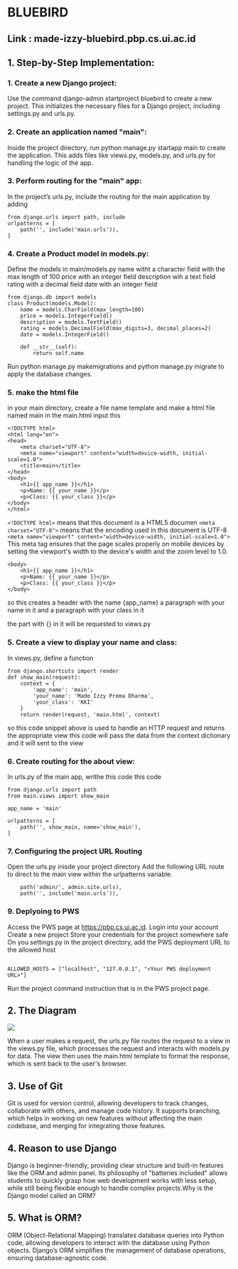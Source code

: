 # BLUEBIRD
## Link : made-izzy-bluebird.pbp.cs.ui.ac.id
## 1. Step-by-Step Implementation:
### 1. Create a new Django project:

Use the command django-admin startproject bluebird to create a new project.
This initializes the necessary files for a Django project, including settings.py and urls.py.

### 2. Create an application named "main":

Inside the project directory, run python manage.py startapp main to create the application.
This adds files like views.py, models.py, and urls.py for handling the logic of the app.

### 3. Perform routing for the "main" app:

In the project’s urls.py, include the routing for the main application by adding

```
from django.urls import path, include
urlpatterns = [
    path('', include('main.urls')),
]
```

### 4. Create a Product model in models.py:

Define the models in main/models.py
name witht a character field with the max length of 100
price with an integer field
description wih a text field
rating with a decimal field 
date with an integer field

```
from django.db import models
class Product(models.Model):
    name = models.CharField(max_length=100)
    price = models.IntegerField()
    description = models.TextField()
    rating = models.DecimalField(max_digits=3, decimal_places=2)  
    date = models.IntegerField()  

    def __str__(self):
        return self.name
```
Run python manage.py makemigrations and python manage.py migrate to apply the database changes.

### 5. make the html file
in your main directory, create a file name template and make a html file named main
in the main.html input this

```
<!DOCTYPE html>
<html lang="en">
<head>
    <meta charset="UTF-8">
    <meta name="viewport" content="width=device-width, initial-scale=1.0">
    <title>main</title>
</head>
<body>
    <h1>{{ app_name }}</h1>
    <p>Name: {{ your_name }}</p>
    <p>Class: {{ your_class }}</p>
</body>
</html>
```

```<!DOCTYPE html>```
means that this document is a HTML5 documen
```<meta charset="UTF-8">```
means that the encoding used in this document is UTF-8
```<meta name="viewport" content="width=device-width, initial-scale=1.0">```
This meta tag ensures that the page scales properly on mobile devices by setting the viewport's width to the device's width and the zoom level to 1.0.
```
<body>
    <h1>{{ app_name }}</h1>
    <p>Name: {{ your_name }}</p>
    <p>Class: {{ your_class }}</p>
</body>
```
so this creates a header with the name {app_name}
a paragraph with your name in it
and a paragraph with your class in it

the part with {} in it will be requested to views.py

### 5. Create a view to display your name and class:
In views.py, define a function

```
from django.shortcuts import render
def show_main(request):
    context = {
        'app_name': 'main', 
        'your_name': 'Made Izzy Prema Dharma',  
        'your_class': 'KKI'  
    }
    return render(request, 'main.html', context)
```

so this code snippet above is used to handle an HTTP request and returns the appropriate view
this code will pass the data from the context dictionary and it will sent to the view

### 6. Create routing for the about view:

In urls.py of the main app, writhe this code
this code 

```
from django.urls import path
from main.views import show_main

app_name = 'main'

urlpatterns = [
    path('', show_main, name='show_main'),
]
```

### 7. Configuring the project URL Routing

Open the urls.py inisde your project directory
Add the following URL route to direct to the main view within the urlpatterns variable.

```
    path('admin/', admin.site.urls),
    path('', include('main.urls')), 

```

### 9. Deplyoing to PWS

Access the PWS page at https://pbp.cs.ui.ac.id.
Login into your account
Create a new project
Store your credentials for the project somewhere safe
On you settings.py in the project directory, add the PWS deployment URL to the allowed host
```

ALLOWED_HOSTS = ["localhost", "127.0.0.1", "<Your PWS deployment URL>"]

```

Run the project command instruction that is in the PWS project page.

## 2. The Diagram

![](static/images/diagram.png)

When a user makes a request, the urls.py file routes the request to a view in the views.py file, which processes the request and interacts with models.py for data. The view then uses the main.html template to format the response, which is sent back to the user's browser.


## 3. Use of Git
Git is used for version control, allowing developers to track changes, collaborate with others, and manage code history. It supports branching, which helps in working on new features without affecting the main codebase, and merging for integrating those features.

## 4. Reason to use Django
Django is beginner-friendly, providing clear structure and built-in features like the ORM and admin panel. Its philosophy of "batteries included" allows students to quickly grasp how web development works with less setup, while still being flexible enough to handle complex projects.Why is the Django model called an ORM?

## 5. What is ORM?
ORM (Object-Relational Mapping) translates database queries into Python code, allowing developers to interact with the database using Python objects. Django’s ORM simplifies the management of database operations, ensuring database-agnostic code.
